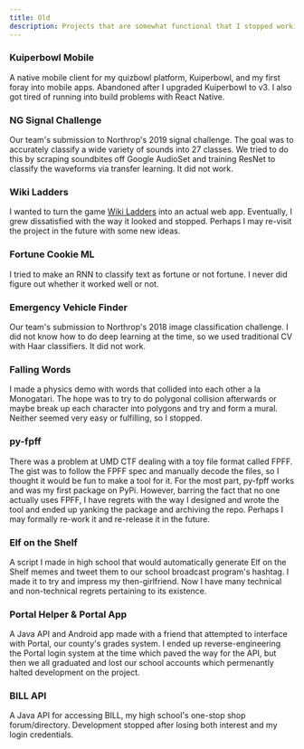 ```yaml
---
title: Old
description: Projects that are somewhat functional that I stopped working on.
---
```


### Kuiperbowl Mobile

A native mobile client for my quizbowl platform, Kuiperbowl, and my first foray into mobile apps.
Abandoned after I upgraded Kuiperbowl to v3. I also got tired of running into build problems with React Native.

### NG Signal Challenge

Our team's submission to Northrop's 2019 signal challenge. The goal was to accurately classify
a wide variety of sounds into 27 classes. We tried to do this by scraping soundbites off Google
AudioSet and training ResNet to classify the waveforms via transfer learning. It did not work.

### Wiki Ladders

I wanted to turn the game [Wiki Ladders](https://en.wikipedia.org/wiki/Wikipedia:Wiki_Ladders)
into an actual web app. Eventually, I grew dissatisfied with the way it looked and stopped.
Perhaps I may re-visit the project in the future with some new ideas.

### Fortune Cookie ML

I tried to make an RNN to classify text as fortune or not fortune. I never did figure out whether
it worked well or not.

### Emergency Vehicle Finder

Our team's submission to Northrop's 2018 image classification challenge. I did not know how to do
deep learning at the time, so we used traditional CV with Haar classifiers. It did not work.

### Falling Words

I made a physics demo with words that collided into each other a la Monogatari. The hope was to try
to do polygonal collision afterwards or maybe break up each character into polygons and try and form a mural.
Neither seemed very easy or fulfilling, so I stopped.

### py-fpff

There was a problem at UMD CTF dealing with a toy file format called FPFF. The gist was to follow the FPFF
spec and manually decode the files, so I thought it would be fun to make a tool for it. For the most part, py-fpff
works and was my first package on PyPi. However, barring the fact that no one actually uses FPFF, I have regrets
with the way I designed and wrote the tool and ended up yanking the package and archiving the repo. Perhaps I may
formally re-work it and re-release it in the future.

### Elf on the Shelf

A script I made in high school that would automatically generate Elf on the Shelf memes and tweet them to
our school broadcast program's hashtag. I made it to try and impress my then-girlfriend. Now I have many technical
and non-technical regrets pertaining to its existence.

### Portal Helper & Portal App

A Java API and Android app made with a friend that attempted to interface with Portal, our county's grades system.
I ended up reverse-engineering the Portal login system at the time which paved the way for the API, but then we all graduated and
lost our school accounts which permenantly halted development on the project.

### BILL API

A Java API for accessing BILL, my high school's one-stop shop forum/directory.
Development stopped after losing both interest and my login credentials.
